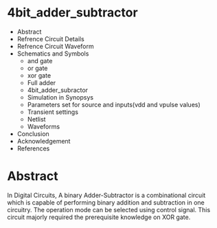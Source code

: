 # 4bit_adder_subtractor
* Abstract
* Refrence Circuit Details
* Refrence Circuit Waveform
* Schematics and Symbols 
   * and gate
   * or gate
   * xor gate
   * Full adder
   * 4bit_adder_subractor
   * Simulation in Synopsys
   * Parameters set for source and inputs(vdd and vpulse values)
   * Transient settings
   * Netlist
   * Waveforms
* Conclusion
* Acknowledgement
* References

# Abstract
  In Digital Circuits, A binary 
Adder-Subtractor is a combinational circuit 
which is capable of performing binary 
addition and subtraction in one circuitry. The 
operation mode can be selected using 
control signal. This circuit majorly required 
the prerequisite knowledge on XOR gate.
